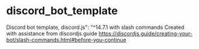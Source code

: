 # discord_bot_template
Discord bot template, discord.js": "^14.7.1 with slash commands
Created with assistance from discordjs.guide
https://discordjs.guide/creating-your-bot/slash-commands.html#before-you-continue
